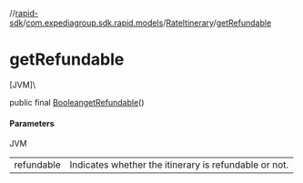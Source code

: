//[rapid-sdk](../../../index.md)/[com.expediagroup.sdk.rapid.models](../index.md)/[RateItinerary](index.md)/[getRefundable](get-refundable.md)

# getRefundable

[JVM]\

public final [Boolean](https://docs.oracle.com/javase/8/docs/api/java/lang/Boolean.html)[getRefundable](get-refundable.md)()

#### Parameters

JVM

| | |
|---|---|
| refundable | Indicates whether the itinerary is refundable or not. |
